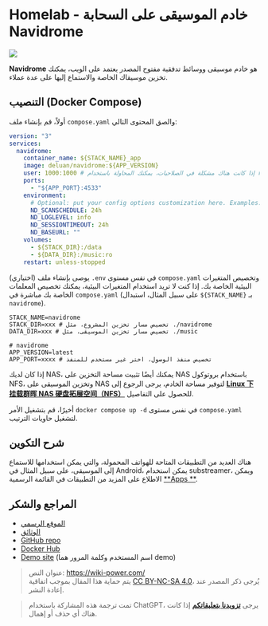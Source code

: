 # Homelab - خادم الموسيقى على السحابة Navidrome

![](https://img.wiki-power.com/d/wiki-media/img/20230531212854.png)

**Navidrome** هو خادم موسيقى ووسائط تدفقية مفتوح المصدر يعتمد على الويب، يمكنك تخزين موسيقاك الخاصة والاستماع إليها على عدة عملاء.

## التنصيب (Docker Compose)

أولاً، قم بإنشاء ملف `compose.yaml` والصق المحتوى التالي:

```yaml title="compose.yaml"
version: "3"
services:
  navidrome:
    container_name: ${STACK_NAME}_app
    image: deluan/navidrome:${APP_VERSION}
    user: 1000:1000 # إذا كانت هناك مشكلة في الصلاحيات، يمكنك المحاولة باستخدام root (0:0) للتنصيب
    ports:
      - "${APP_PORT}:4533"
    environment:
      # Optional: put your config options customization here. Examples:
      ND_SCANSCHEDULE: 24h
      ND_LOGLEVEL: info
      ND_SESSIONTIMEOUT: 24h
      ND_BASEURL: ""
    volumes:
      - ${STACK_DIR}:/data
      - ${DATA_DIR}:/music:ro
    restart: unless-stopped
```

(اختياري) يوصى بإنشاء ملف `.env` في نفس مستوى `compose.yaml` وتخصيص المتغيرات البيئية الخاصة بك. إذا كنت لا تريد استخدام المتغيرات البيئية، يمكنك تخصيص المعلمات الخاصة بك مباشرة في `compose.yaml` (على سبيل المثال، استبدال `${STACK_NAME}` بـ `navidrome`).

```dotenv title=".env"
STACK_NAME=navidrome
STACK_DIR=xxx # تخصيص مسار تخزين المشروع، مثل ./navidrome
DATA_DIR=xxx # تخصيص مسار تخزين الموسيقى، مثل ./music

# navidrome
APP_VERSION=latest
APP_PORT=xxxx # تخصيص منفذ الوصول، اختر غير مستخدم للمنفذ
```

إذا كان لديك NAS، يمكنك أيضًا تثبيت مساحة التخزين على NAS باستخدام بروتوكول NFS، وتخزين الموسيقى على NAS لتوفير مساحة الخادم، يرجى الرجوع إلى [**Linux 下挂载群晖 NAS 硬盘拓展空间（NFS）**](https://wiki-power.com/ar/Linux%E4%B8%8B%E6%8C%82%E8%BD%BD%E7%BE%A4%E6%99%96NAS%E7%A1%AC%E7%9B%98%E6%8B%93%E5%B1%95%E7%A9%BA%E9%97%B4%EF%BC%88NFS%EF%BC%89/) للحصول على التفاصيل.

أخيرًا، قم بتشغيل الأمر `docker compose up -d` في نفس مستوى `compose.yaml` لتشغيل حاويات الترتيب.

## شرح التكوين

هناك العديد من التطبيقات المتاحة للهواتف المحمولة، والتي يمكن استخدامها للاستماع إلى الموسيقى، على سبيل المثال في Android، يمكن استخدام substreamer، ويمكن الاطلاع على المزيد من التطبيقات في القائمة الرسمية [**Apps **](https://www.navidrome.org/docs/overview/#apps).

## المراجع والشكر

- [الموقع الرسمي](https://www.navidrome.org/)
- [الوثائق](https://www.navidrome.org/docs/installation/docker/)
- [GitHub repo](https://github.com/navidrome/navidrome/)
- [Docker Hub](https://hub.docker.com/r/deluan/navidrome)
- [Demo site](https://demo.navidrome.org/app/) (اسم المستخدم وكلمة المرور هما demo)

> عنوان النص: <https://wiki-power.com/>  
> يتم حماية هذا المقال بموجب اتفاقية [CC BY-NC-SA 4.0](https://creativecommons.org/licenses/by/4.0/deed.zh)، يُرجى ذكر المصدر عند إعادة النشر.

> تمت ترجمة هذه المشاركة باستخدام ChatGPT، يرجى [**تزويدنا بتعليقاتكم**](https://github.com/linyuxuanlin/Wiki_MkDocs/issues/new) إذا كانت هناك أي حذف أو إهمال.
